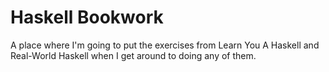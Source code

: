 Haskell Bookwork
================

A place where I'm going to put the exercises from Learn You A Haskell
and Real-World Haskell when I get around to doing any of them.
